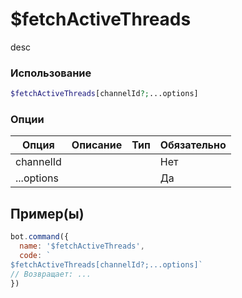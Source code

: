 # $fetchActiveThreads
desc
### Использование
```php
$fetchActiveThreads[channelId?;...options]
```

### Опции

| Опция | Описание | Тип | Обязательно |
|--------|-------------|------|----------|
| channelId |  |  | Нет | 
| ...options |  |  | Да | 
## Пример(ы)

```javascript
bot.command({
  name: '$fetchActiveThreads',
  code: `
$fetchActiveThreads[channelId?;...options]`
// Возвращает: ...
})
```